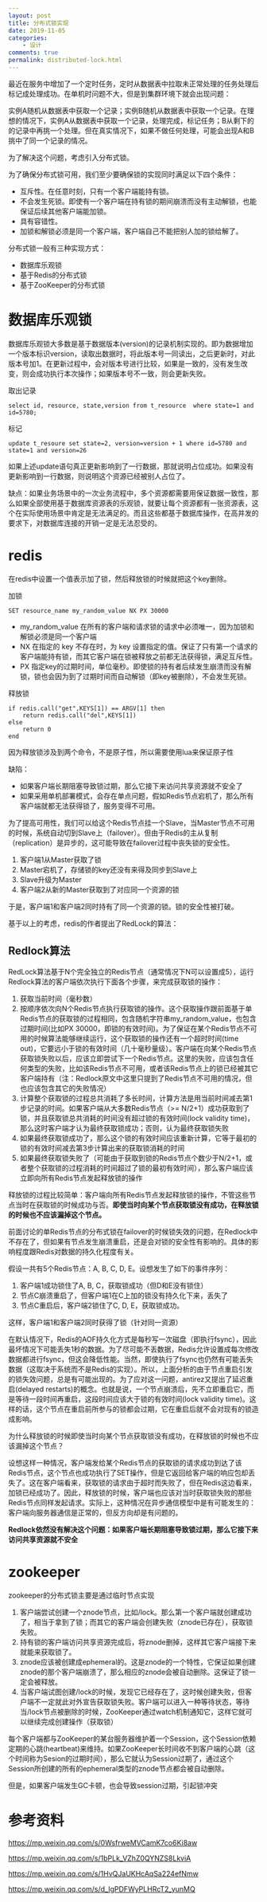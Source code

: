 ```yaml
---
layout: post
title: 分布式锁实现
date: 2019-11-05
categories:
    - 设计
comments: true
permalink: distributed-lock.html
---
```



最近在服务中增加了一个定时任务，定时从数据表中拉取未正常处理的任务处理后标记成处理成功。在单机时问题不大，但是到集群环境下就会出现问题：

实例A随机从数据表中获取一个记录；实例B随机从数据表中获取一个记录。在理想的情况下，实例A从数据表中获取一个记录，处理完成，标记任务；B从剩下的的记录中再挑一个处理。但在真实情况下，如果不做任何处理，可能会出现A和B挑中了同一个记录的情况。

为了解决这个问题，考虑引入分布式锁。

为了确保分布式锁可用，我们至少要确保锁的实现同时满足以下四个条件：

- 互斥性。在任意时刻，只有一个客户端能持有锁。
- 不会发生死锁。即使有一个客户端在持有锁的期间崩溃而没有主动解锁，也能保证后续其他客户端能加锁。
- 具有容错性。
- 加锁和解锁必须是同一个客户端，客户端自己不能把别人加的锁给解了。

分布式锁一般有三种实现方式：

- 数据库乐观锁
- 基于Redis的分布式锁
- 基于ZooKeeper的分布式锁

# 数据库乐观锁
数据库乐观锁大多数是基于数据版本(version)的记录机制实现的。即为数据增加一个版本标识version，读取出数据时，将此版本号一同读出，之后更新时，对此版本号加1。在更新过程中，会对版本号进行比较，如果是一致的，没有发生改变，则会成功执行本次操作；如果版本号不一致，则会更新失败。

取出记录
```
select id, resource, state,version from t_resource  where state=1 and id=5780;
```

标记

```
update t_resoure set state=2, version=version + 1 where id=5780 and state=1 and version=26
```

如果上述update语句真正更新影响到了一行数据，那就说明占位成功。如果没有更新影响到一行数据，则说明这个资源已经被别人占位了。

缺点：如果业务场景中的一次业务流程中，多个资源都需要用保证数据一致性，那么如果全部使用基于数据库资源表的乐观锁，就要让每个资源都有一张资源表，这个在实际使用场景中肯定是无法满足的。而且这些都基于数据库操作，在高并发的要求下，对数据库连接的开销一定是无法忍受的。

# redis

在redis中设置一个值表示加了锁，然后释放锁的时候就把这个key删除。

加锁

```
SET resource_name my_random_value NX PX 30000
```

- my_random_value 在所有的客户端和请求锁的请求中必须唯一，因为加锁和解锁必须是同一个客户端
- NX 在指定的 key 不存在时，为 key 设置指定的值。保证了只有第一个请求的客户端能持有锁，而其它客户端在锁被释放之前都无法获得锁，满足互斥性。
- PX 指定key的过期时间，单位毫秒。即使锁的持有者后续发生崩溃而没有解锁，锁也会因为到了过期时间而自动解锁（即key被删除），不会发生死锁。

释放锁

```
if redis.call("get",KEYS[1]) == ARGV[1] then
    return redis.call("del",KEYS[1])
else
    return 0
end
```

因为释放锁涉及到两个命令，不是原子性，所以需要使用lua来保证原子性

缺陷：

- 如果客户端长期阻塞导致锁过期，那么它接下来访问共享资源就不安全了
- 如果采用单机部署模式，会存在单点问题，假如Redis节点宕机了，那么所有客户端就都无法获得锁了，服务变得不可用。

为了提高可用性，我们可以给这个Redis节点挂一个Slave，当Master节点不可用的时候，系统自动切到Slave上（failover）。但由于Redis的主从复制（replication）是异步的，这可能导致在failover过程中丧失锁的安全性。

1. 客户端1从Master获取了锁
2. Master宕机了，存储锁的key还没有来得及同步到Slave上
3. Slave升级为Master
4. 客户端2从新的Master获取到了对应同一个资源的锁

于是，客户端1和客户端2同时持有了同一个资源的锁。锁的安全性被打破。

基于以上的考虑，redis的作者提出了RedLock的算法：
## Redlock算法
RedLock算法基于N个完全独立的Redis节点（通常情况下N可以设置成5），运行Redlock算法的客户端依次执行下面各个步骤，来完成获取锁的操作：

1. 获取当前时间（毫秒数）
2. 按顺序依次向N个Redis节点执行获取锁的操作。这个获取操作跟前面基于单Redis节点的获取锁的过程相同，包含随机字符串my_random_value，也包含过期时间(比如PX 30000，即锁的有效时间)。为了保证在某个Redis节点不可用的时候算法能够继续运行，这个获取锁的操作还有一个超时时间(time out)，它要远小于锁的有效时间（几十毫秒量级）。客户端在向某个Redis节点获取锁失败以后，应该立即尝试下一个Redis节点。这里的失败，应该包含任何类型的失败，比如该Redis节点不可用，或者该Redis节点上的锁已经被其它客户端持有（注：Redlock原文中这里只提到了Redis节点不可用的情况，但也应该包含其它的失败情况）
3. 计算整个获取锁的过程总共消耗了多长时间，计算方法是用当前时间减去第1步记录的时间。如果客户端从大多数Redis节点（>= N/2+1）成功获取到了锁，并且获取锁总共消耗的时间没有超过锁的有效时间(lock validity time)，那么这时客户端才认为最终获取锁成功；否则，认为最终获取锁失败
4. 如果最终获取锁成功了，那么这个锁的有效时间应该重新计算，它等于最初的锁的有效时间减去第3步计算出来的获取锁消耗的时间
5. 如果最终获取锁失败了（可能由于获取到锁的Redis节点个数少于N/2+1，或者整个获取锁的过程消耗的时间超过了锁的最初有效时间），那么客户端应该立即向所有Redis节点发起释放锁的操作

释放锁的过程比较简单：客户端向所有Redis节点发起释放锁的操作，不管这些节点当时在获取锁的时候成功与否。**即使当时向某个节点获取锁没有成功，在释放锁的时候也不应该漏掉这个节点。**

前面讨论的单Redis节点的分布式锁在failover的时候锁失效的问题，在Redlock中不存在了，但如果有节点发生崩溃重启，还是会对锁的安全性有影响的。具体的影响程度跟Redis对数据的持久化程度有关。

假设一共有5个Redis节点：A, B, C, D, E。设想发生了如下的事件序列：

1. 客户端1成功锁住了A, B, C，获取锁成功（但D和E没有锁住）
2. 节点C崩溃重启了，但客户端1在C上加的锁没有持久化下来，丢失了
3. 节点C重启后，客户端2锁住了C, D, E，获取锁成功。

这样，客户端1和客户端2同时获得了锁（针对同一资源）

在默认情况下，Redis的AOF持久化方式是每秒写一次磁盘（即执行fsync），因此最坏情况下可能丢失1秒的数据。为了尽可能不丢数据，Redis允许设置成每次修改数据都进行fsync，但这会降低性能。当然，即使执行了fsync也仍然有可能丢失数据（这取决于系统而不是Redis的实现）。所以，上面分析的由于节点重启引发的锁失效问题，总是有可能出现的。为了应对这一问题，antirez又提出了延迟重启(delayed restarts)的概念。也就是说，一个节点崩溃后，先不立即重启它，而是等待一段时间再重启，这段时间应该大于锁的有效时间(lock validity time)。这样的话，这个节点在重启前所参与的锁都会过期，它在重启后就不会对现有的锁造成影响。

为什么释放锁的时候即使当时向某个节点获取锁没有成功，在释放锁的时候也不应该漏掉这个节点？

设想这样一种情况，客户端发给某个Redis节点的获取锁的请求成功到达了该Redis节点，这个节点也成功执行了SET操作，但是它返回给客户端的响应包却丢失了。这在客户端看来，获取锁的请求由于超时而失败了，但在Redis这边看来，加锁已经成功了。因此，释放锁的时候，客户端也应该对当时获取锁失败的那些Redis节点同样发起请求。实际上，这种情况在异步通信模型中是有可能发生的：客户端向服务器通信是正常的，但反方向却是有问题的。

**Redlock依然没有解决这个问题：如果客户端长期阻塞导致锁过期，那么它接下来访问共享资源就不安全**

# zookeeper
zookeeper的分布式锁主要是通过临时节点实现

1. 客户端尝试创建一个znode节点，比如/lock。那么第一个客户端就创建成功了，相当于拿到了锁；而其它的客户端会创建失败（znode已存在），获取锁失败。
2. 持有锁的客户端访问共享资源完成后，将znode删掉，这样其它客户端接下来就能来获取锁了。
3. znode应该被创建成ephemeral的。这是znode的一个特性，它保证如果创建znode的那个客户端崩溃了，那么相应的znode会被自动删除。这保证了锁一定会被释放。
4. 当客户端试图创建/lock的时候，发现它已经存在了，这时候创建失败，但客户端不一定就此对外宣告获取锁失败。客户端可以进入一种等待状态，等待当/lock节点被删除的时候，ZooKeeper通过watch机制通知它，这样它就可以继续完成创建操作（获取锁）

每个客户端都与ZooKeeper的某台服务器维护着一个Session，这个Session依赖定期的心跳(heartbeat)来维持。如果ZooKeeper长时间收不到客户端的心跳（这个时间称为Sesion的过期时间），那么它就认为Session过期了，通过这个Session所创建的所有的ephemeral类型的znode节点都会被自动删除。

但是，如果客户端发生GC卡顿，也会导致session过期，引起锁冲突

# 参考资料

https://mp.weixin.qq.com/s/0WsfrweMVCamK7co6Ki8aw

https://mp.weixin.qq.com/s/1bPLk_VZhZ0QYNZS8LkviA

https://mp.weixin.qq.com/s/1HvQJaUKHcAqSa224efNmw

https://mp.weixin.qq.com/s/d_IgPDFWyPLHRcT2_yunMQ